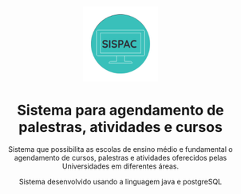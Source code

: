 <h1 align = "center">
  <img src = "sispac.png" width = "150">
<br>
<br>
Sistema para agendamento de palestras, atividades e cursos
</h1>

<p align = "center"> 
Sistema que possibilita as escolas de ensino médio e fundamental o agendamento de cursos, palestras e atividades oferecidos pelas Universidades em diferentes áreas. 
 </p>

<p align = "center"> 
Sistema desenvolvido usando a linguagem java e postgreSQL
 </p>


